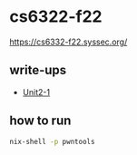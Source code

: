 # cs6322-f22

<https://cs6332-f22.syssec.org/>

## write-ups

- [Unit2-1](unit2-1/write-up.md)

## how to run

```bash
nix-shell -p pwntools
```
